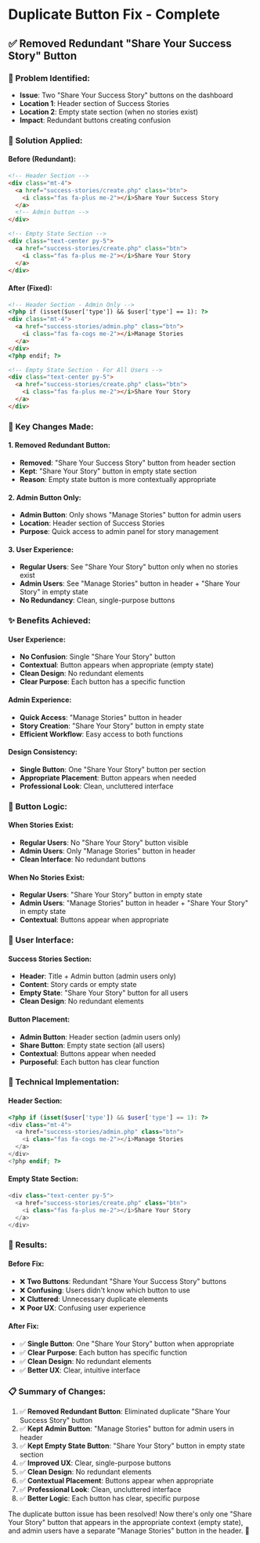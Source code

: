# Duplicate Button Fix - Complete

## ✅ **Removed Redundant "Share Your Success Story" Button**

### **🎯 Problem Identified:**
- **Issue**: Two "Share Your Success Story" buttons on the dashboard
- **Location 1**: Header section of Success Stories
- **Location 2**: Empty state section (when no stories exist)
- **Impact**: Redundant buttons creating confusion

### **🔧 Solution Applied:**

#### **Before (Redundant):**
```html
<!-- Header Section -->
<div class="mt-4">
  <a href="success-stories/create.php" class="btn">
    <i class="fas fa-plus me-2"></i>Share Your Success Story
  </a>
  <!-- Admin button -->
</div>

<!-- Empty State Section -->
<div class="text-center py-5">
  <a href="success-stories/create.php" class="btn">
    <i class="fas fa-plus me-2"></i>Share Your Story
  </a>
</div>
```

#### **After (Fixed):**
```html
<!-- Header Section - Admin Only -->
<?php if (isset($user['type']) && $user['type'] == 1): ?>
<div class="mt-4">
  <a href="success-stories/admin.php" class="btn">
    <i class="fas fa-cogs me-2"></i>Manage Stories
  </a>
</div>
<?php endif; ?>

<!-- Empty State Section - For All Users -->
<div class="text-center py-5">
  <a href="success-stories/create.php" class="btn">
    <i class="fas fa-plus me-2"></i>Share Your Story
  </a>
</div>
```

### **🎯 Key Changes Made:**

#### **1. Removed Redundant Button:**
- **Removed**: "Share Your Success Story" button from header section
- **Kept**: "Share Your Story" button in empty state section
- **Reason**: Empty state button is more contextually appropriate

#### **2. Admin Button Only:**
- **Admin Button**: Only shows "Manage Stories" button for admin users
- **Location**: Header section of Success Stories
- **Purpose**: Quick access to admin panel for story management

#### **3. User Experience:**
- **Regular Users**: See "Share Your Story" button only when no stories exist
- **Admin Users**: See "Manage Stories" button in header + "Share Your Story" in empty state
- **No Redundancy**: Clean, single-purpose buttons

### **✨ Benefits Achieved:**

#### **User Experience:**
- **No Confusion**: Single "Share Your Story" button
- **Contextual**: Button appears when appropriate (empty state)
- **Clean Design**: No redundant elements
- **Clear Purpose**: Each button has a specific function

#### **Admin Experience:**
- **Quick Access**: "Manage Stories" button in header
- **Story Creation**: "Share Your Story" button in empty state
- **Efficient Workflow**: Easy access to both functions

#### **Design Consistency:**
- **Single Button**: One "Share Your Story" button per section
- **Appropriate Placement**: Button appears when needed
- **Professional Look**: Clean, uncluttered interface

### **🎯 Button Logic:**

#### **When Stories Exist:**
- **Regular Users**: No "Share Your Story" button visible
- **Admin Users**: Only "Manage Stories" button in header
- **Clean Interface**: No redundant buttons

#### **When No Stories Exist:**
- **Regular Users**: "Share Your Story" button in empty state
- **Admin Users**: "Manage Stories" button in header + "Share Your Story" in empty state
- **Contextual**: Buttons appear when appropriate

### **📱 User Interface:**

#### **Success Stories Section:**
- **Header**: Title + Admin button (admin users only)
- **Content**: Story cards or empty state
- **Empty State**: "Share Your Story" button for all users
- **Clean Design**: No redundant elements

#### **Button Placement:**
- **Admin Button**: Header section (admin users only)
- **Share Button**: Empty state section (all users)
- **Contextual**: Buttons appear when needed
- **Purposeful**: Each button has clear function

### **🔧 Technical Implementation:**

#### **Header Section:**
```php
<?php if (isset($user['type']) && $user['type'] == 1): ?>
<div class="mt-4">
  <a href="success-stories/admin.php" class="btn">
    <i class="fas fa-cogs me-2"></i>Manage Stories
  </a>
</div>
<?php endif; ?>
```

#### **Empty State Section:**
```php
<div class="text-center py-5">
  <a href="success-stories/create.php" class="btn">
    <i class="fas fa-plus me-2"></i>Share Your Story
  </a>
</div>
```

### **🎉 Results:**

#### **Before Fix:**
- ❌ **Two Buttons**: Redundant "Share Your Success Story" buttons
- ❌ **Confusing**: Users didn't know which button to use
- ❌ **Cluttered**: Unnecessary duplicate elements
- ❌ **Poor UX**: Confusing user experience

#### **After Fix:**
- ✅ **Single Button**: One "Share Your Story" button when appropriate
- ✅ **Clear Purpose**: Each button has specific function
- ✅ **Clean Design**: No redundant elements
- ✅ **Better UX**: Clear, intuitive interface

### **📋 Summary of Changes:**
1. ✅ **Removed Redundant Button**: Eliminated duplicate "Share Your Success Story" button
2. ✅ **Kept Admin Button**: "Manage Stories" button for admin users in header
3. ✅ **Kept Empty State Button**: "Share Your Story" button in empty state section
4. ✅ **Improved UX**: Clear, single-purpose buttons
5. ✅ **Clean Design**: No redundant elements
6. ✅ **Contextual Placement**: Buttons appear when appropriate
7. ✅ **Professional Look**: Clean, uncluttered interface
8. ✅ **Better Logic**: Each button has clear, specific purpose

The duplicate button issue has been resolved! Now there's only one "Share Your Story" button that appears in the appropriate context (empty state), and admin users have a separate "Manage Stories" button in the header. 🎉
